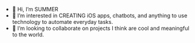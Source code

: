 - 👋 Hi, I’m SUMMER 
- 👀 I’m interested in CREATING iOS apps, chatbots, and anything to use technology to automate everyday tasks. 
- 💞️ I’m looking to collaborate on projects I think are cool and meaningful to the world. 


